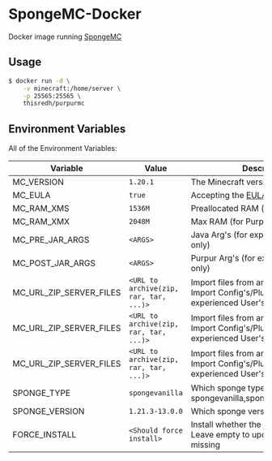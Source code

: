# SpongeMC-Docker

Docker image running [SpongeMC](https://spongepowered.org/)

## Usage

```bash
$ docker run -d \
    -v minecraft:/home/server \
    -p 25565:25565 \
    thisredh/purpurmc
```

## Environment Variables

All of the Environment Variables:

| Variable | Value | Description |
| - | - | - |
| MC_VERSION | `1.20.1` | The Minecraft version to use |
| MC_EULA | `true` | Accepting the [EULA](https://account.mojang.com/documents/minecraft_eula) |
| MC_RAM_XMS | `1536M` | Preallocated RAM (for Purpur) |
| MC_RAM_XMX | `2048M` | Max RAM (for Purpur) |
| MC_PRE_JAR_ARGS | `<ARGS>` | Java Arg's (for experienced User's only) |
| MC_POST_JAR_ARGS | `<ARGS>` | Purpur Arg's (for experienced User's only) |
| MC_URL_ZIP_SERVER_FILES | `<URL to archive(zip, rar, tar, ...)>` | Import files from another Server or Import Config's/Plugin's (for experienced User's only) |
| MC_URL_ZIP_SERVER_FILES | `<URL to archive(zip, rar, tar, ...)>` | Import files from another Server or Import Config's/Plugin's (for experienced User's only) |
| MC_URL_ZIP_SERVER_FILES | `<URL to archive(zip, rar, tar, ...)>` | Import files from another Server or Import Config's/Plugin's (for experienced User's only) |
| SPONGE_TYPE | `spongevanilla` | Which sponge type to get (one of spongevanilla,spongeforge,spongeneo |
| SPONGE_VERSION | `1.21.3-13.0.0` | Which sponge version to get |
| FORCE_INSTALL | `<Should force install>` | Install whether the jar exists or not. Leave empty to update when jar is missing |
